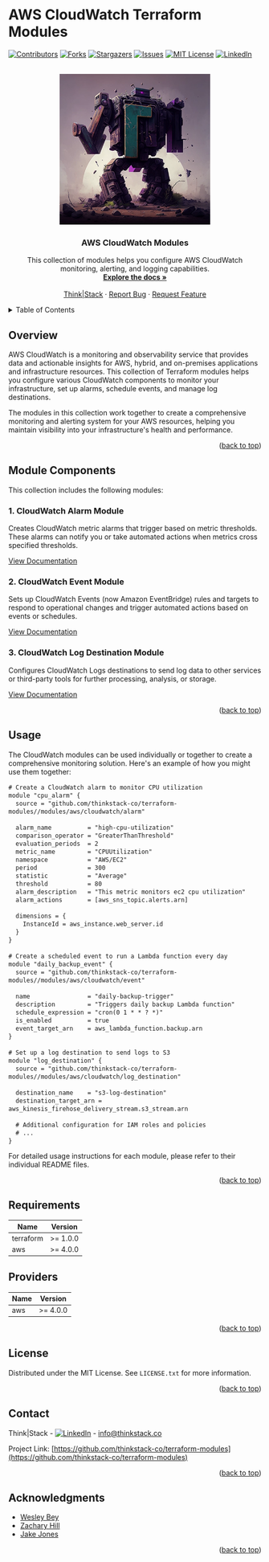 # AWS CloudWatch Terraform Modules

<a name="readme-top"></a>

<!-- PROJECT SHIELDS -->
[![Contributors][contributors-shield]][contributors-url]
[![Forks][forks-shield]][forks-url]
[![Stargazers][stars-shield]][stars-url]
[![Issues][issues-shield]][issues-url]
[![MIT License][license-shield]][license-url]
[![LinkedIn][linkedin-shield]][linkedin-url]

<!-- PROJECT LOGO -->
<br />
<div align="center">
  <a href="https://github.com/thinkstack-co/terraform-modules">
    <img src="/images/terraform_modules_logo.webp" alt="Logo" width="300" height="300">
  </a>

<h3 align="center">AWS CloudWatch Modules</h3>
  <p align="center">
    This collection of modules helps you configure AWS CloudWatch monitoring, alerting, and logging capabilities.
    <br />
    <a href="https://github.com/thinkstack-co/terraform-modules"><strong>Explore the docs »</strong></a>
    <br />
    <br />
    <a href="https://www.thinkstack.co/">Think|Stack</a>
    ·
    <a href="https://github.com/thinkstack-co/terraform-modules/issues">Report Bug</a>
    ·
    <a href="https://github.com/thinkstack-co/terraform-modules/issues">Request Feature</a>
  </p>
</div>

<!-- TABLE OF CONTENTS -->
<details>
  <summary>Table of Contents</summary>
  <ol>
    <li><a href="#overview">Overview</a></li>
    <li><a href="#module-components">Module Components</a></li>
    <li><a href="#usage">Usage</a></li>
    <li><a href="#requirements">Requirements</a></li>
    <li><a href="#providers">Providers</a></li>
    <li><a href="#license">License</a></li>
    <li><a href="#contact">Contact</a></li>
    <li><a href="#acknowledgments">Acknowledgments</a></li>
  </ol>
</details>

## Overview

AWS CloudWatch is a monitoring and observability service that provides data and actionable insights for AWS, hybrid, and on-premises applications and infrastructure resources. This collection of Terraform modules helps you configure various CloudWatch components to monitor your infrastructure, set up alarms, schedule events, and manage log destinations.

The modules in this collection work together to create a comprehensive monitoring and alerting system for your AWS resources, helping you maintain visibility into your infrastructure's health and performance.

<p align="right">(<a href="#readme-top">back to top</a>)</p>

## Module Components

This collection includes the following modules:

### 1. CloudWatch Alarm Module

Creates CloudWatch metric alarms that trigger based on metric thresholds. These alarms can notify you or take automated actions when metrics cross specified thresholds.

[View Documentation](./alarm/README.md)

### 2. CloudWatch Event Module

Sets up CloudWatch Events (now Amazon EventBridge) rules and targets to respond to operational changes and trigger automated actions based on events or schedules.

[View Documentation](./event/README.md)

### 3. CloudWatch Log Destination Module

Configures CloudWatch Logs destinations to send log data to other services or third-party tools for further processing, analysis, or storage.

[View Documentation](./log_destination/README.md)

<p align="right">(<a href="#readme-top">back to top</a>)</p>

<!-- USAGE EXAMPLES -->
## Usage

The CloudWatch modules can be used individually or together to create a comprehensive monitoring solution. Here's an example of how you might use them together:

```hcl
# Create a CloudWatch alarm to monitor CPU utilization
module "cpu_alarm" {
  source = "github.com/thinkstack-co/terraform-modules//modules/aws/cloudwatch/alarm"

  alarm_name          = "high-cpu-utilization"
  comparison_operator = "GreaterThanThreshold"
  evaluation_periods  = 2
  metric_name         = "CPUUtilization"
  namespace           = "AWS/EC2"
  period              = 300
  statistic           = "Average"
  threshold           = 80
  alarm_description   = "This metric monitors ec2 cpu utilization"
  alarm_actions       = [aws_sns_topic.alerts.arn]

  dimensions = {
    InstanceId = aws_instance.web_server.id
  }
}

# Create a scheduled event to run a Lambda function every day
module "daily_backup_event" {
  source = "github.com/thinkstack-co/terraform-modules//modules/aws/cloudwatch/event"

  name                = "daily-backup-trigger"
  description         = "Triggers daily backup Lambda function"
  schedule_expression = "cron(0 1 * * ? *)"
  is_enabled          = true
  event_target_arn    = aws_lambda_function.backup.arn
}

# Set up a log destination to send logs to S3
module "log_destination" {
  source = "github.com/thinkstack-co/terraform-modules//modules/aws/cloudwatch/log_destination"

  destination_name    = "s3-log-destination"
  destination_target_arn = aws_kinesis_firehose_delivery_stream.s3_stream.arn

  # Additional configuration for IAM roles and policies
  # ...
}
```

For detailed usage instructions for each module, please refer to their individual README files.

<p align="right">(<a href="#readme-top">back to top</a>)</p>

<!-- REQUIREMENTS -->
## Requirements

| Name | Version |
|------|---------|
| terraform | >= 1.0.0 |
| aws | >= 4.0.0 |

## Providers

| Name | Version |
|------|---------|
| aws | >= 4.0.0 |

<p align="right">(<a href="#readme-top">back to top</a>)</p>

<!-- LICENSE -->
## License

Distributed under the MIT License. See `LICENSE.txt` for more information.

<p align="right">(<a href="#readme-top">back to top</a>)</p>

<!-- CONTACT -->
## Contact

Think|Stack - [![LinkedIn][linkedin-shield]][linkedin-url] - info@thinkstack.co

Project Link: [https://github.com/thinkstack-co/terraform-modules](https://github.com/thinkstack-co/terraform-modules)

<p align="right">(<a href="#readme-top">back to top</a>)</p>

<!-- ACKNOWLEDGMENTS -->
## Acknowledgments

* [Wesley Bey](https://github.com/beywesley)
* [Zachary Hill](https://zacharyhill.co)
* [Jake Jones](https://github.com/jakeasarus)

<p align="right">(<a href="#readme-top">back to top</a>)</p>

<!-- MARKDOWN LINKS & IMAGES -->
<!-- https://www.markdownguide.org/basic-syntax/#reference-style-links -->
[contributors-shield]: https://img.shields.io/github/contributors/thinkstack-co/terraform-modules.svg?style=for-the-badge
[contributors-url]: https://github.com/thinkstack-co/terraform-modules/graphs/contributors
[forks-shield]: https://img.shields.io/github/forks/thinkstack-co/terraform-modules.svg?style=for-the-badge
[forks-url]: https://github.com/thinkstack-co/terraform-modules/network/members
[stars-shield]: https://img.shields.io/github/stars/thinkstack-co/terraform-modules.svg?style=for-the-badge
[stars-url]: https://github.com/thinkstack-co/terraform-modules/stargazers
[issues-shield]: https://img.shields.io/github/issues/thinkstack-co/terraform-modules.svg?style=for-the-badge
[issues-url]: https://github.com/thinkstack-co/terraform-modules/issues
[license-shield]: https://img.shields.io/github/license/thinkstack-co/terraform-modules.svg?style=for-the-badge
[license-url]: https://github.com/thinkstack-co/terraform-modules/blob/master/LICENSE.txt
[linkedin-shield]: https://img.shields.io/badge/-LinkedIn-black.svg?style=for-the-badge&logo=linkedin&colorB=555
[linkedin-url]: https://www.linkedin.com/company/thinkstack/
[product-screenshot]: /images/screenshot.webp
[Terraform.io]: https://img.shields.io/badge/Terraform-7B42BC?style=for-the-badge&logo=terraform
[Terraform-url]: https://terraform.io
